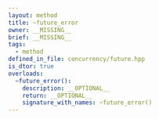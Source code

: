 ```yaml
---
layout: method
title: ~future_error
owner: __MISSING__
brief: __MISSING__
tags:
  - method
defined_in_file: concurrency/future.hpp
is_dtor: true
overloads:
  ~future_error():
    description: __OPTIONAL__
    return: __OPTIONAL__
    signature_with_names: ~future_error()
---
```

